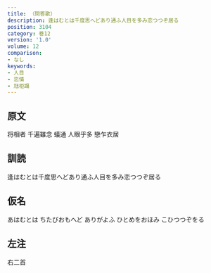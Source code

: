 ```yaml
---
title: （問答歌）
description: 逢はむとは千度思へどあり通ふ人目を多み恋つつぞ居る
position: 3104
category: 巻12
version: '1.0'
volume: 12
comparison:
- なし
keywords:
- 人目
- 恋情
- 尫柜蹋
---
```


## 原文

将相者 千遍雖念 蟻通 人眼乎多 戀乍衣居

## 訓読

逢はむとは千度思へどあり通ふ人目を多み恋つつぞ居る

## 仮名

あはむとは ちたびおもへど ありがよふ ひとめをおほみ こひつつぞをる

## 左注

右二首
